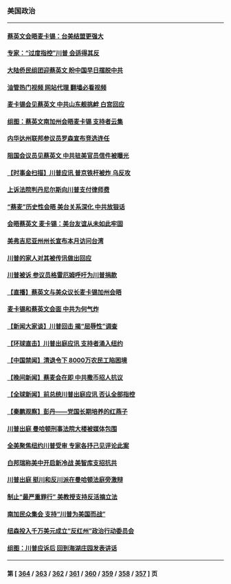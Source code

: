 ### 美国政治
---
#### [蔡英文会晤麦卡锡：台美结盟更强大](../../pages/ncid1078159/n13965956.md?04060845) 
#### [专家：“过度指控”川普 会适得其反](../../pages/ncid1078159/n13965930.md?04060845) 
#### [大陆侨民组团迎蔡英文 盼中国早日摆脱中共](../../pages/ncid1078159/n13965894.md?04060845) 
#### [油管热门视频 网站代理 翻墙必看视频](http://138.2.39.72:81/youtube.html?epic-marker?04060845)
#### [麦卡锡会见蔡英文 中共山东舰挑衅 白宫回应](../../pages/ncid1078159/n13965960.md?04060845) 
#### [组图：蔡英文南加州会晤麦卡锡 支持者云集](../../pages/ncid1078159/n13965866.md?04060845) 
#### [内华达州联邦参议员罗森宣布竞选连任](../../pages/ncid1078159/n13965845.md?04060845) 
#### [阻国会议员见蔡英文 中共驻美官员信件被曝光](../../pages/ncid1078159/n13965855.md?04060845) 
#### [【时事金扫描】川普应讯 普京铁杆被炸 乌反攻](../../pages/ncid1078159/n13965458.md?04060845) 
#### [上诉法院判丹尼尔斯向川普支付律师费](../../pages/ncid1078159/n13965721.md?04060845) 
#### [“蔡麦”历史性会晤 美台关系深化 中共放狠话](../../pages/ncid1078159/n13965641.md?04060845) 
#### [会晤蔡英文 麦卡锡：美台友谊从未如此牢固](../../pages/ncid1078159/n13965838.md?04060845) 
#### [美弗吉尼亚州州长宣布本月访问台湾](../../pages/ncid1078159/n13965304.md?04060845) 
#### [川普的家人对其被传讯做出回应](../../pages/ncid1078159/n13965824.md?04060845) 
#### [川普被诉 参议员格雷厄姆呼吁为川普捐款](../../pages/ncid1078159/n13965809.md?04060845) 
#### [【直播】蔡英文与美众议长麦卡锡加州会晤](../../pages/ncid1078159/n13965810.md?04060845) 
#### [麦卡锡和蔡英文会面 中共为何气炸](../../pages/ncid1078159/n13965814.md?04060845) 
#### [【新闻大家谈】川普回击 揭“屈辱性”调查](../../pages/ncid1078159/n13965761.md?04060845) 
#### [【环球直击】川普出庭应讯 支持者涌入纽约](../../pages/ncid1078159/n13965257.md?04060845) 
#### [【中国禁闻】清退令下 8000万农民工陷困境](../../pages/ncid1078159/n13965194.md?04060845) 
#### [【晚间新闻】蔡麦会在即 中共撒币招人抗议](../../pages/ncid1078159/n13965637.md?04060845) 
#### [【全球新闻】前总统川普出庭应讯 否认全部指控](../../pages/ncid1078159/n13965636.md?04060845) 
#### [【秦鹏观察】彭丹——党国长期培养的红燕子](../../pages/ncid1078159/n13965271.md?04060845) 
#### [川普出庭 曼哈顿刑事法院大楼被媒体包围](../../pages/ncid1078159/n13965493.md?04060845) 
#### [全美聚焦纽约川普受审 专家各抒己见评论此案](../../pages/ncid1078159/n13965499.md?04060845) 
#### [白邦瑞称美中开启新冷战 美智库支招抗共](../../pages/ncid1078159/n13964784.md?04060845) 
#### [川普出庭 挺川和反川派在曼哈顿法庭旁激辩](../../pages/ncid1078159/n13965518.md?04060845) 
#### [制止“最严重罪行” 美教授支持反活摘立法](../../pages/ncid1078159/n13965248.md?04060845) 
#### [南加民众集会 支持“川普为美国而战”](../../pages/ncid1078159/n13965528.md?04060845) 
#### [纽森投入千万美元成立“反红州”政治行动委员会](../../pages/ncid1078159/n13965560.md?04060845) 
#### [组图：川普应诉后 回到海湖庄园发表讲话](../../pages/ncid1078159/n13965435.md?04060845) 

---
#### 第 [ [364](./364.md?04060845) / [363](./363.md?04060845) / [362](./362.md?04060845) / [361](./361.md?04060845) / [360](./360.md?04060845) / [359](./359.md?04060845) / [358](./358.md?04060845) / [357](./357.md?04060845) ] 页
